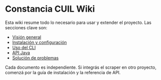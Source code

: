 # Constancia CUIL Wiki

Esta wiki resume todo lo necesario para usar y extender el proyecto. Las secciones clave son:

- [Visión general](overview.md)
- [Instalación y configuración](setup.md)
- [Uso del CLI](cli.md)
- [API Java](api.md)
- [Solución de problemas](troubleshooting.md)

Cada documento es independiente. Si integrás el scraper en otro proyecto, comenzá por la guía de instalación y la referencia de API.
